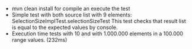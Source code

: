 - mvn clean install for compile an execute the test
- Simple test with both source list with 9 elements: SelectionSizeImplTest.selectionSizeTest This test checks that result list is equal to the expected values by console.
- Execution time tests with 10 and with 1.000.000 elements in a 100.000 range values. (232ms)